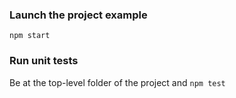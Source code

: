 ### Launch the project example
`npm start`

### Run unit tests
Be at the top-level folder of the project and `npm test`
